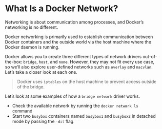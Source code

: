 # What Is a Docker Network?

Networking is about communication among processes, and Docker’s networking is no different. 

Docker networking is primarily used to establish communication between Docker containers and the outside world via the host machine where the Docker daemon is running.

Docker allows you to create three different types of network drivers out-of-the-box: `bridge`, `host`, and `none`. However, they may not fit every use case, so we’ll also explore user-defined networks such as `overlay` and `macvlan`. Let’s take a closer look at each one.

> Docker uses `iptables` on the host machine to prevent access outside of the bridge.

Let’s look at some examples of how a `bridge network` driver works.

- Check the available network by running the `docker network ls` command
- Start two `busybox` containers named `busybox1` and `busybox2` in detached mode by passing the `-dit` flag.